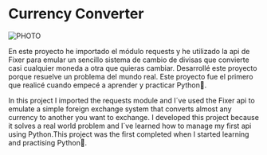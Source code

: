 # Currency Converter

![PHOTO](https://github.com/ADRIDEV2024/CurrencyConverter/assets/163412333/e71f5878-f3b7-4153-8151-ac921832bd2d)

En este proyecto he importado el módulo requests y he utilizado la api de Fixer para emular un sencillo sistema de cambio de divisas que convierte casi cualquier moneda a otra que quieras cambiar. Desarrollé este proyecto porque resuelve un problema del mundo real. Este proyecto fue el primero que realicé cuando empecé a aprender y practicar Python🐍.

In this project I imported the requests module and I´ve used the Fixer api to emulate a simple foreign exchange system that converts almost any currency to another you want to exchange. I developed this project because it solves a real world problem and I´ve learned how to manage my first api using Python.This project was the first completed when I started learning and practising Python🐍.

